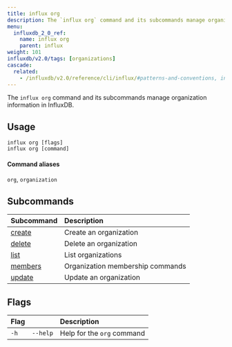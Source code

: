 ```yaml
---
title: influx org
description: The `influx org` command and its subcommands manage organization information in InfluxDB.
menu:
  influxdb_2_0_ref:
    name: influx org
    parent: influx
weight: 101
influxdb/v2.0/tags: [organizations]
cascade:
  related:
    - /influxdb/v2.0/reference/cli/influx/#patterns-and-conventions, influx CLI patterns and conventions
---
```


The `influx org` command and its subcommands manage organization information in InfluxDB.

## Usage
```
influx org [flags]
influx org [command]
```

#### Command aliases
`org`, `organization`

## Subcommands
| Subcommand                                                 | Description                      |
|:----------                                                 |:-----------                      |
| [create](/influxdb/v2.0/reference/cli/influx/org/create)   | Create an organization           |
| [delete](/influxdb/v2.0/reference/cli/influx/org/delete)   | Delete an organization           |
| [list](/influxdb/v2.0/reference/cli/influx/org/list)       | List organizations               |
| [members](/influxdb/v2.0/reference/cli/influx/org/members) | Organization membership commands |
| [update](/influxdb/v2.0/reference/cli/influx/org/update)   | Update an organization           |

## Flags
| Flag |          | Description                |
|:---- |:---      |:-----------                |
| `-h` | `--help` | Help for the `org` command |
